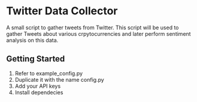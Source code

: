 # Twitter Data Collector
A small script to gather tweets from Twitter. This script will be used to gather Tweets about various crpytocurrencies and later perform sentiment analysis on this data.

## Getting Started

1. Refer to example_config.py
2. Duplicate it with the name config.py
3. Add your API keys
4. Install dependecies
